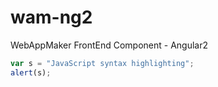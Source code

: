 # wam-ng2
WebAppMaker FrontEnd Component - Angular2

```javascript
var s = "JavaScript syntax highlighting";
alert(s);
```
